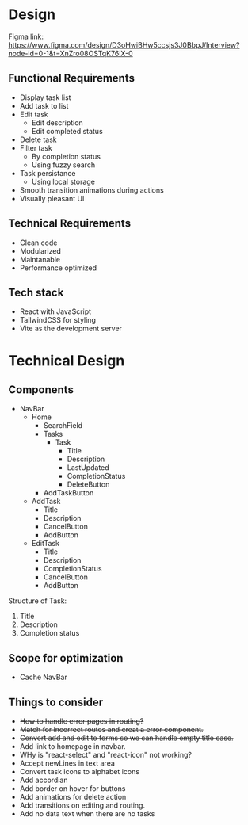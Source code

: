 # Design

Figma link: https://www.figma.com/design/D3oHwiBHw5ccsjs3J0BbpJ/Interview?node-id=0-1&t=XnZro08OSTqK76iX-0

## Functional Requirements

-   Display task list
-   Add task to list
-   Edit task
    -   Edit description
    -   Edit completed status
-   Delete task
-   Filter task
    -   By completion status
    -   Using fuzzy search
-   Task persistance
    -   Using local storage
-   Smooth transition animations during actions
-   Visually pleasant UI

## Technical Requirements

-   Clean code
-   Modularized
-   Maintanable
-   Performance optimized

## Tech stack

-   React with JavaScript
-   TailwindCSS for styling
-   Vite as the development server

# Technical Design

## Components

-   NavBar
    -   Home
        -   SearchField
        -   Tasks
            -   Task
                -   Title
                -   Description
                -   LastUpdated
                -   CompletionStatus
                -   DeleteButton
        -   AddTaskButton
    -   AddTask
        -   Title
        -   Description
        -   CancelButton
        -   AddButton
    -   EditTask
        -   Title
        -   Description
        -   CompletionStatus
        -   CancelButton
        -   AddButton

Structure of Task:

1. Title
2. Description
3. Completion status

## Scope for optimization

-   Cache NavBar

## Things to consider

-   ~~How to handle error pages in routing?~~
-   ~~Match for incorrect routes and creat a error component.~~
-   ~~Convert add and edit to forms so we can handle empty title case.~~
-   Add link to homepage in navbar.
-   WHy is "react-select" and "react-icon" not working?
-   Accept newLines in text area
-   Convert task icons to alphabet icons
-   Add accordian
-   Add border on hover for buttons
-   Add animations for delete action
-   Add transitions on editing and routing.
-   Add no data text when there are no tasks
